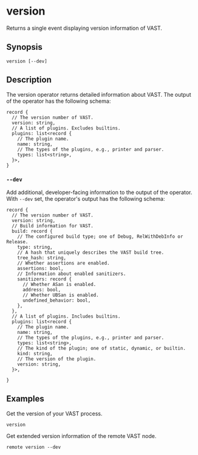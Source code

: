 # version

Returns a single event displaying version information of VAST.

## Synopsis

```
version [--dev]
```

## Description

The version operator returns detailed information about VAST. The output of the
operator has the following schema:

```
record {
  // The version number of VAST.
  version: string,
  // A list of plugins. Excludes builtins.
  plugins: list<record {
    // The plugin name.
    name: string,
    // The types of the plugins, e.g., printer and parser.
    types: list<string>,
  }>,
}
```

### `--dev`

Add additional, developer-facing information to the output of the operator. With
`--dev` set, the operator's output has the following schema:

```
record {
  // The version number of VAST.
  version: string,
  // Build information for VAST.
  build: record {
    // The configured build type; one of Debug, RelWithDebInfo or Release.
    type: string,
    // A hash that uniquely describes the VAST build tree.
    tree_hash: string,
    // Whether assertions are enabled.
    assertions: bool,
    // Information about enabled sanitizers.
    sanitizers: record {
      // Whether ASan is enabled.
      address: bool,
      // Whether UBSan is enabled.
      undefined_behavior: bool,
    },
  },
  // A list of plugins. Includes builtins.
  plugins: list<record {
    // The plugin name.
    name: string,
    // The types of the plugins, e.g., printer and parser.
    types: list<string>,
    // The kind of the plugin; one of static, dynamic, or builtin.
    kind: string,
    // The version of the plugin.
    version: string,
  }>,

}
```

## Examples

Get the version of your VAST process.

```
version
```

Get extended version information of the remote VAST node.

```
remote version --dev
```
